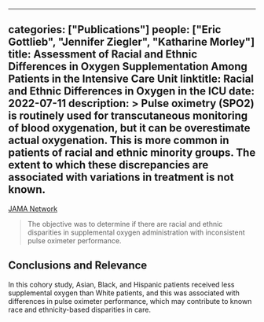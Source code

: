 
---
categories: ["Publications"]
people: ["Eric Gottlieb", "Jennifer Ziegler", "Katharine Morley"]
title: Assessment of Racial and Ethnic Differences in Oxygen Supplementation Among Patients in the Intensive Care Unit
linktitle: Racial and Ethnic Differences in Oxygen in the ICU
date: 2022-07-11
description: >
 Pulse oximetry (SPO2) is routinely used for transcutaneous monitoring of blood oxygenation, but it can be overestimate actual oxygenation. This is more common in patients of racial and ethnic minority groups. The extent to which these discrepancies are associated with variations in treatment is not known.
---

<a href="https://jamanetwork.com/journals/jamainternalmedicine/article-abstract/2794196" target="_blank">JAMA Network</a>

>The objective was to determine if there are racial and ethnic disparities in supplemental oxygen administration with inconsistent pulse oximeter performance.

## Conclusions and Relevance

In this cohory study, Asian, Black, and Hispanic patients received less supplemental oxygen than White patients, and this was associated with differences in pulse oximeter performance, which may contribute to known race and ethnicity-based disparities in care.